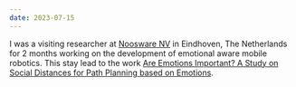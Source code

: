 ```yaml
---
date: 2023-07-15
---
```


I was a visiting researcher at <a target="_blank" rel="noopener" href="https://noosware.com/">Noosware NV</a> in Eindhoven, The Netherlands for 2 months working on the development of emotional aware mobile robotics. This stay lead to the work [Are Emotions Important? A Study on Social Distances for Path Planning based on Emotions](/publications/roomba-emotion/).
